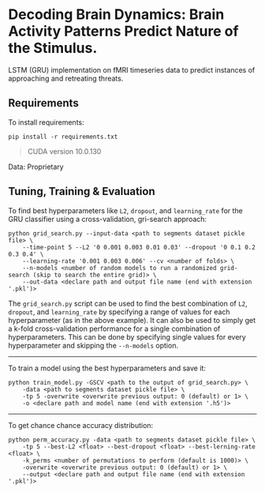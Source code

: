 # Decoding Brain Dynamics: Brain Activity Patterns Predict Nature of the Stimulus.

LSTM (GRU) implementation on fMRI timeseries data to predict instances of approaching and retreating threats.

## Requirements

To install requirements:
```setup
pip install -r requirements.txt
```

> CUDA version 10.0.130

Data: Proprietary

## Tuning, Training & Evaluation
To find best hyperparameters like `L2`, `dropout`, and `learning_rate` for the GRU classifier
using a cross-validation, gri-search approach:

```
python grid_search.py --input-data <path to segments dataset pickle file> \
    --time-point 5 --L2 '0 0.001 0.003 0.01 0.03' --dropout '0 0.1 0.2 0.3 0.4' \
    --learning-rate '0.001 0.003 0.006' --cv <number of folds> \
    --n-models <number of random models to run a randomized grid-search (skip to search the entire grid)> \
    --out-data <declare path and output file name (end with extension '.pkl')>
```

The `grid_search.py` script can be used to find the best combination of `L2`, `dropout`, and `learning_rate` by specifying a range of values for each hyperparameter (as in the above example). It can also be used to simply get a k-fold cross-validation performance for a single combination of hyperparameters. This can be done by specifying single values for every hyperparameter and skipping the `--n-models` option.

---

To train a model using the best hyperparameters and save it:
```
python train_model.py -GSCV <path to the output of grid_search.py> \
    -data <path to segments dataset pickle file> \
    -tp 5 -overwrite <overwrite previous output: 0 (default) or 1> \
    -o <declare path and model name (end with extension '.h5')>
```

---
To get chance chance accuracy distribution:
```
python perm_accuracy.py -data <path to segments dataset pickle file> \
    -tp 5 --best-L2 <float> --best-dropout <float> --best-lerning-rate <float> \
    -k_perms <number of permutations to perform (default is 1000)> \
    -overwrite <overwrite previous output: 0 (default) or 1> \
    --output <declare path and output file name (end with extension '.pkl')>
```


